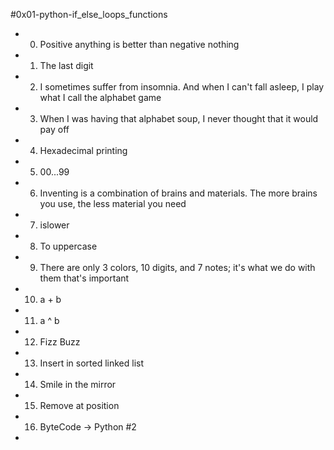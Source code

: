 #0x01-python-if_else_loops_functions
- 0. Positive anything is better than negative nothing
- 1. The last digit
- 2. I sometimes suffer from insomnia. And when I can't fall asleep, I play what I call the alphabet game
- 3. When I was having that alphabet soup, I never thought that it would pay off
- 4. Hexadecimal printing
- 5. 00...99
- 6. Inventing is a combination of brains and materials. The more brains you use, the less material you need
- 7. islower
- 8. To uppercase
- 9. There are only 3 colors, 10 digits, and 7 notes; it's what we do with them that's important
- 10. a + b
- 11. a ^ b
- 12. Fizz Buzz
- 13. Insert in sorted linked list
- 14. Smile in the mirror
- 15. Remove at position
- 16. ByteCode -> Python #2
- 

